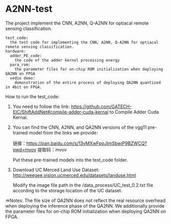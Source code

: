 # A2NN-test
  The project implement the CNN, A2NN, Q-A2NN for optiacal remote sensing classification.

    test_code: 
      the test code for implementing the CNN, A2NN, Q-A2NN for optiacal remote sensing classification.
    hardware:
      adder_PE_code:
        the code of the adder kernel processing energy
      para_rom:
        the parameter files for on-chip ROM initialization when deploying QA2NN on FPGA
      vedio demo:
        demonstration of the entire process of deploying QA2NN quantized in 4bit on FPGA.

How to run the test_code:
  1. You need to follow the link: https://github.com/GATECH-EIC/ShiftAddNet#compile-adder-cuda-kernal to Compile Adder Cuda Kernal.
  2. You can find the CNN, A2NN, and QA2NN versions of the vgg11 pre-trained model from the links we provide:
     
     链接：https://pan.baidu.com/s/13vMXwFpoJImSbwjP9BZWCQ?pwd=mvov 提取码：mvov
     
     Put these pre-trained models into the test_code folder.
  3. Download UC Merced Land Use Dataset: http://weegee.vision.ucmerced.edu/datasets/landuse.html
     
     Modify the image file path in the /data_process/UC_test_0.2.txt file according to the storage location of the UC dataset.
     
  =>Notes: The file size of QA2NN does not reflect the real resource overhead when deploying the inference phase of the QA2NN. We additionally provide the parameter files for on-chip ROM initialization when deploying QA2NN on FPGA.
    
